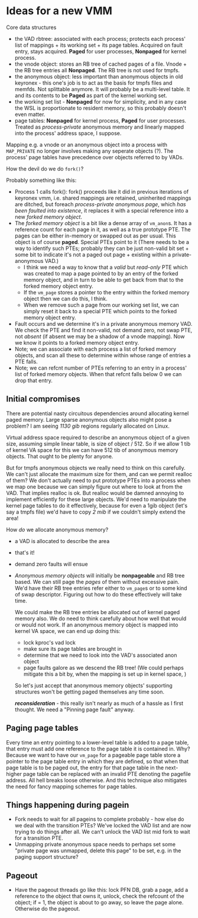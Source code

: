 Ideas for a new VMM
===================

Core data structures
 - the VAD rbtree: associated with each process; protects each process' list of
   mappings + its working set + its page tables. Acquired on fault entry, stays
   acquired. **Paged**
   for user processes, **Nonpaged** for kernel process.
 - the vnode object: stores an RB tree of cached pages of a file. Vnode + the
   RB tree entries all **Nonpaged**. The RB tree is not used for tmpfs.
 - the anonymous object: less important than anonymous objects in old keyronex -
   this one's job is to act as the basis for tmpfs files and memfds. Not
   splittable anymore. It will probably be a multi-level table. It and its
   contents to be **Paged** as part of the kernel working set.
 - the working set list - **Nonpaged** for now for simplicity, and in any case
   the WSL is proportionate to resident memory, so this probably doesn't even
   matter.
 - page tables: **Nonpaged** for kernel process, **Paged** for user processes.
   Treated as *process-private* anonymous memory and linearly mapped into the
   process' address space, I suppose.

Mapping e.g. a vnode or an anonymous object into a process with `MAP_PRIVATE`
no longer involves making any seperate objects (?). The process' page tables have
precedence over objects referred to by VADs.

How the devil do we do `fork()`?

Probably something like this:
 - Process 1 calls fork(): fork() proceeds like it did in previous iterations of
   keyronex vmm, i.e. shared mappings are retained, uninherited mappings are
   ditched, but foreach *process-private anonymous page*, which *has been
   faulted into existence*, it replaces it with a special reference into a new
   *forked memory object*. 
 - The *forked memory object* is a bit like a dense array of `vm_anon`s. It has
   a reference count for each page in it, as well as a true prototype PTE.
   The pages can be either in-memory or
   swapped out as per usual. This object is of course **paged**. Special PTEs
   point to it (There needs to be a way to identify such PTEs; probably they can
   be just non-valid bit set + some bit to indicate it's not a paged out page +
   existing within a private-anonymous VAD.)
    - I think we need a way to know that a *valid* but *read-only* PTE which
      was created to map a page pointed to by an entry of the forked memory
      object, and in turn to be able to get back from that to the forked memory
      object entry.
    - If the `vm_page` stores a pointer to the entry within the forked memory
      object then we can do this, I think.
    - When we remove such a page from our working set list, we can simply reset
      it back to a special PTE which points to the forked memory object entry.
 - Fault occurs and we determine it's in a private anonymous memory VAD. We
   check the PTE and find it non-valid, not demand zero, not swap PTE, not
   *absent* (if absent we may be a shadow of a vnode mapping). Now we
   know it points to a forked memory object entry.
 - Note; we can associate with each process a list of forked memory objects, and
   scan all these to determine within whose range of entries a PTE falls. 
 - Note; we can refcnt number of PTEs referring to an entry in a process' list
   of forked memory objects. When that refcnt falls below 0 we can drop that
   entry.

Initial compromises
-------------------

There are potential nasty circuitous dependencies around allocating kernel paged
memory. Large sparse anonymous objects also might pose a problem? I am seeing
*1130 gib* regions regularly allocated on Linux.

Virtual address space required to describe an anonymous object of a given
size, assuming simple linear table, is size of object / 512. So if we allow 1
tib of kernel VA space for this we can have 512 tib of anonymous memory objects.
That ought to be plenty for anyone.

But for tmpfs anonymous objects we really need to think on this carefully. We
can't just allocate the maximum size for them, and can we permit realloc of
them? We don't actually need to put prototype PTEs into a process when we map
one because we can simply figure out where to look at from the VAD. That implies
realloc is ok. But realloc would be damned annoying to implement efficiently for
these large objects. We'd need to manipulate the kernel page tables to do it
effectively, because for even a 1gib object (let's say a tmpfs file) we'd have
to copy *2 mib* if we couldn't simply extend the area!

How *do* we allocate anonymous memory?
 - a VAD is allocated to describe the area
 - that's it!
 - demand zero faults will ensue

 - *Anonymous memory objects* will initially be **nonpageable** and RB tree
   based. We can still page the *pages* of them without excessive pain.
   We'd have their RB tree entries refer either to `vm_page`s or to some kind of
   swap descriptor. Figuring out how to do these effectively will take time.

   We could make the RB tree entries be allocated out of kernel paged memory
   also. We do need to think carefully about how well that would or would not
   work. If an anonymous memory object is mapped into kernel VA space, we can
   end up doing this:
    - lock kproc's vad lock
    - make sure its page tables are brought in
    - determine that we need to look into the VAD's associated anon object
    - page faults galore as we descend the RB tree! (We could perhaps mitigate
      this a bit by, when the mapping is set up in kernel space, )

    So let's just accept that anonymous memory objects' supporting structures
    won't be getting paged themselves any time soon.

    ***reconsideration*** - this really isn't nearly as much of a hassle as I
    first thought. We need a "Pinning page fault" anyway.


Paging page tables
------------------

Every time an entry pointing to a lower-level table is added to a page table,
that entry must add one reference to the page table it is contained in.
Why?
Because we want to have our `vm_page` for a pageable page table store a pointer
to the page table entry in which they are defined, so that when that page table
is to be paged out, the entry for that page table in the next-higher page table
can be replaced with an invalid PTE denoting the pagefile address.
All hell breaks loose otherwise. And this technique also mitigates the need for
fancy mapping schemes for page tables.


Things happening during pagein
------------------------------

 - Fork needs to wait for all pageins to complete probably - how else do we deal
   with the transition PTEs? We've locked the VAD list and are now trying to do
   things after all. We can't unlock the VAD list mid fork to wait for a
   transition PTE.
 - Unmapping private anonymous space needs to perhaps set some "private page was
   unmapped, delete this page" to be set, e.g. in the paging support structure?

Pageout
-------

 - Have the pageout threads go like this: lock PFN DB, grab a page, add a
   reference to the object that owns it, unlock, check the refcount of the
   object; if = 1, the object is about to go away, so leave the page alone.
   Otherwise do the pageout.